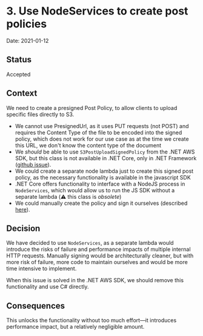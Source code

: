 # 3. Use NodeServices to create post policies

Date: 2021-01-12

## Status

Accepted

## Context

We need to create a presigned Post Policy, to allow clients to upload specific files directly to S3.

- We cannot use PresignedUrl, as it uses PUT requests (not POST) and requires the Content Type of the file to be encoded into the signed policy, which does not work for our use case as at the time we create this URL, we don't know the content type of the document
- We _should_ be able to use `S3PostUploadSignedPolicy` from the .NET AWS SDK, but this class is not available in .NET Core, only in .NET Framework ([github issue](https://github.com/aws/aws-sdk-net/issues/1094)).
- We could create a separate node lambda just to create this signed post policy, as the necessary functionality is available in the javascript SDK
- .NET Core offers functionality to interface with a NodeJS process in `NodeServices`, which would allow us to run the JS SDK without a separate lambda (⚠️ this class is _obsolete_)
- We could manually create the policy and sign it ourselves (described [here](https://docs.aws.amazon.com/general/latest/gr/signature-v4-examples.html#signature-v4-examples-dotnet)).

## Decision

We have decided to use `NodeServices`, as a separate lambda would introduce the risks of failure and performance impacts of multiple internal HTTP requests. Manually signing would be architecturally cleaner, but with more risk of failure, more code to maintain ourselves and would be more time intensive to implement.

When this issue is solved in the .NET AWS SDK, we should remove this functionality and use C# directly.

## Consequences

This unlocks the functionality without too much effort—it introduces performance impact, but a relatively negligible amount.

